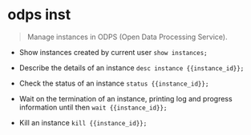 # odps inst
> Manage instances in ODPS (Open Data Processing Service).

- Show instances created by current user
`show instances;`

- Describe the details of an instance
`desc instance {{instance_id}};`

- Check the status of an instance
`status {{instance_id}};`

- Wait on the termination of an instance, printing log and progress information until then
`wait {{instance_id}};`

- Kill an instance
`kill {{instance_id}};`
